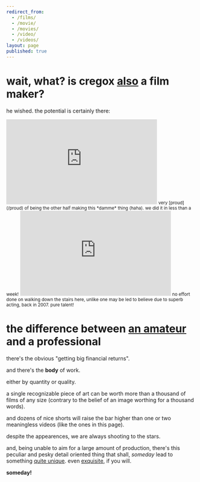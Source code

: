 ```yaml
---
redirect_from:
  - /films/
  - /movie/
  - /movies/
  - /video/
  - /videos/
layout: page
published: true
---
```


# wait, what? is cregox [also](/casting) a film maker?

he wished. the potential is certainly there:

<iframe width="400" height="225" src="https://www.youtube.com/embed/fxMaeJjY4jk" frameborder="0" allow="accelerometer; autoplay; encrypted-media; gyroscope; picture-in-picture" allowfullscreen></iframe>
<small>very [proud](/proud) of being the other half making this *damme* thing (haha). we did it in less than a week!</small>

<iframe width="400" height="225" src="https://www.youtube.com/embed/x1rP7zmmTX0" frameborder="0" allow="accelerometer; autoplay; encrypted-media; gyroscope; picture-in-picture" allowfullscreen></iframe>
<small>no effort done on walking down the stairs here, unlike one may be led to believe due to superb acting, back in 2007. pure talent!</small>

# the difference between [an amateur](/tv) and a professional

there's the obvious "getting big financial returns".

and there's the **body** of work.

either by quantity or quality.

a single recognizable piece of art can be worth more than a thousand of films of any size (contrary to the belief of an image worthing for a thousand words).

and dozens of nice shorts will raise the bar higher than one or two meaningless videos (like the ones in this page).

despite the appearences, we are always shooting to the stars.

and, being unable to aim for a large amount of production, there's this peculiar and pesky detail oriented thing that shall, *someday* lead to something [quite unique](/random). even [exquisite](/formigas), if you will.

**someday!**
